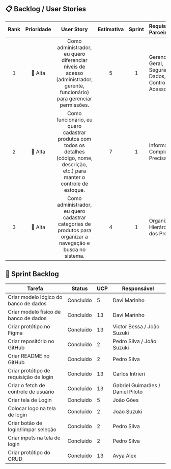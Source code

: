 ## 📋 Backlog / User Stories

| Rank | Prioridade | User Story | Estimativa | Sprint | Requisitos do Parceiro |
|:----:|:----------:|:----------:|:----------:|:------:|:-----------------------|
| 1 | 🔴 Alta | Como administrador, eu quero diferenciar níveis de acesso (administrador, gerente, funcionário) para gerenciar permissões. | 5 | 1 | Gerenciamento Geral, Segurança de Dados, Controle de Acessos |
| 2 | 🔴 Alta | Como funcionário, eu quero cadastrar produtos com todos os detalhes (código, nome, descrição, etc.) para manter o controle de estoque. | 7 | 1 | Informações Completas e Precisas |
| 3 | 🔴 Alta | Como administrador, eu quero cadastrar categorias de produtos para organizar a navegação e busca no sistema. | 4 | 1 | Organização Hierárquica dos Produtos |

## 📆 Sprint Backlog

| **Tarefa**                                         | **Status**   | **UCP** | **Responsável**      |
|----------------------------------------------------|--------------|---------|----------------------|
| Criar modelo lógico do banco de dados              | Concluído    | 5       | Davi Marinho         |
| Criar modelo físico de banco de dados              | Concluído    | 13      | Davi Marinho         |
| Criar protótipo no Figma                           | Concluído    | 13      | Victor Bessa / João Suzuki |
| Criar repositório no GitHub                        | Concluído    | 2       | Pedro Silva / João Suzuki |
| Criar README no GitHub                             | Concluído    | 2       | Pedro Silva          |
| Criar protótipo de requisição de login             | Concluído    | 13      | Carlos Intrieri      |
| Criar o fetch de controle de usuário               | Concluído    | 13      | Gabriel Guimarães / Daniel Piloto |
| Criar tela de Login                                | Concluído    | 5       | João Góes            |
| Colocar logo na tela de login                      | Concluído    | 2       | João Suzuki          |
| Criar botão de login/limpar seleção                | Concluído    | 2       | Pedro Silva          |
| Criar inputs na tela de login                      | Concluído    | 2       | Pedro Silva          |
| Criar protótipo do CRUD                            | Concluído    | 13      | Avya Alex            |
